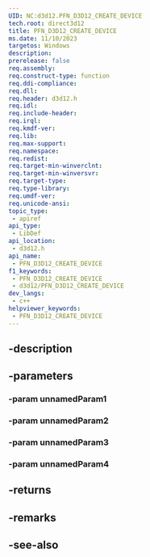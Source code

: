 ```yaml
---
UID: NC:d3d12.PFN_D3D12_CREATE_DEVICE
tech.root: direct3d12
title: PFN_D3D12_CREATE_DEVICE
ms.date: 11/10/2023
targetos: Windows
description: 
prerelease: false
req.assembly: 
req.construct-type: function
req.ddi-compliance: 
req.dll: 
req.header: d3d12.h
req.idl: 
req.include-header: 
req.irql: 
req.kmdf-ver: 
req.lib: 
req.max-support: 
req.namespace: 
req.redist: 
req.target-min-winverclnt: 
req.target-min-winversvr: 
req.target-type: 
req.type-library: 
req.umdf-ver: 
req.unicode-ansi: 
topic_type:
 - apiref
api_type:
 - LibDef
api_location:
 - d3d12.h
api_name:
 - PFN_D3D12_CREATE_DEVICE
f1_keywords:
 - PFN_D3D12_CREATE_DEVICE
 - d3d12/PFN_D3D12_CREATE_DEVICE
dev_langs:
 - c++
helpviewer_keywords:
 - PFN_D3D12_CREATE_DEVICE
---
```


## -description

## -parameters

### -param unnamedParam1

### -param unnamedParam2

### -param unnamedParam3

### -param unnamedParam4

## -returns

## -remarks

## -see-also

